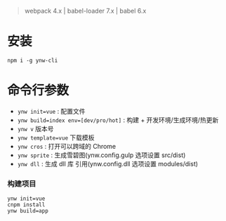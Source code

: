 > webpack 4.x | babel-loader 7.x | babel 6.x

# 安装

```shell
npm i -g ynw-cli
```

# 命令行参数

- `ynw init=vue` : 配置文件
- `ynw build=index env=[dev/pro/hot]` : 构建 + 开发环境/生成环境/热更新
- `ynw v` 版本号
- `ynw template=vue` 下载模板
- `ynw cros` : 打开可以跨域的 Chrome
- `ynw sprite` : 生成雪碧图(ynw.config.gulp 选项设置 src/dist)
- `ynw dll` : 生成 dll 库 引用(ynw.config.dll 选项设置 modules/dist)

### 构建项目

```shell
ynw init=vue
cnpm install
ynw build=app
```
